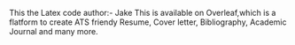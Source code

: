This the Latex code author:- Jake 
This is available on Overleaf,which is a flatform to create ATS friendy Resume, Cover letter, Bibliography, Academic Journal and many more.

